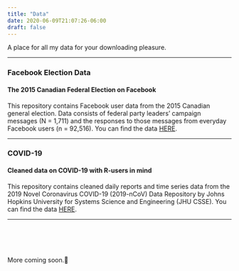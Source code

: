 ```yaml
---
title: "Data"
date: 2020-06-09T21:07:26-06:00
draft: false
---
```


A place for all my data for your downloading pleasure.

---

###  Facebook Election Data
#### The 2015 Canadian Federal Election on Facebook

This repository contains Facebook user data from the 2015 Canadian general election. Data consists of federal party leaders’ campaign messages (N = 1,711) and the responses to those messages from everyday Facebook users (n = 92,516). You can find the data [HERE](https://github.com/Lucas-Czarnecki/Facebook_Canada2015).

---

### COVID-19 
#### Cleaned data on COVID-19 with R-users in mind

This repository contains cleaned daily reports and time series data from the 2019 Novel Coronavirus COVID-19 (2019-nCoV) Data Repository by Johns Hopkins University for Systems Science and Engineering (JHU CSSE). You can find the data [HERE](https://github.com/Lucas-Czarnecki/COVID-19-CLEANED-JHUCSSE).

---
<br><br><br><br>
More coming soon.🤗
